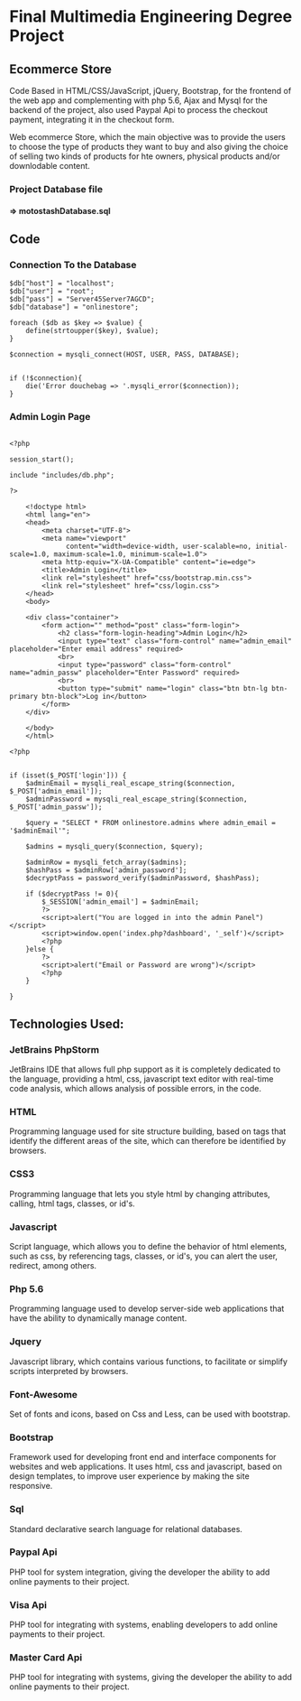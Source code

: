 # Final Multimedia Engineering Degree Project

## Ecommerce Store 

Code Based in HTML/CSS/JavaScript, jQuery, Bootstrap, for the frontend of the web app and complementing with php 5.6, Ajax and Mysql for the backend of the project, also used Paypal Api to process the checkout payment, integrating it in the checkout form.

Web ecommerce Store, which the main objective was to provide the users to choose the type of products they want to buy and also giving the choice of selling two kinds of products for hte owners, physical products and/or downlodable content.

### Project Database file 
#### => motostashDatabase.sql


## Code 
### Connection To the Database

```
$db["host"] = "localhost";
$db["user"] = "root";
$db["pass"] = "Server45Server7AGCD";
$db["database"] = "onlinestore";

foreach ($db as $key => $value) {
    define(strtoupper($key), $value);
}

$connection = mysqli_connect(HOST, USER, PASS, DATABASE);


if (!$connection){
    die('Error douchebag => '.mysqli_error($connection));
}

```

### Admin Login Page

```

<?php

session_start();

include "includes/db.php";

?>

    <!doctype html>
    <html lang="en">
    <head>
        <meta charset="UTF-8">
        <meta name="viewport"
              content="width=device-width, user-scalable=no, initial-scale=1.0, maximum-scale=1.0, minimum-scale=1.0">
        <meta http-equiv="X-UA-Compatible" content="ie=edge">
        <title>Admin Login</title>
        <link rel="stylesheet" href="css/bootstrap.min.css">
        <link rel="stylesheet" href="css/login.css">
    </head>
    <body>

    <div class="container">
        <form action="" method="post" class="form-login">
            <h2 class="form-login-heading">Admin Login</h2>
            <input type="text" class="form-control" name="admin_email" placeholder="Enter email address" required>
            <br>
            <input type="password" class="form-control" name="admin_passw" placeholder="Enter Password" required>
            <br>
            <button type="submit" name="login" class="btn btn-lg btn-primary btn-block">Log in</button>
        </form>
    </div>

    </body>
    </html>

<?php


if (isset($_POST['login'])) {
    $adminEmail = mysqli_real_escape_string($connection, $_POST['admin_email']);
    $adminPassword = mysqli_real_escape_string($connection, $_POST['admin_passw']);

    $query = "SELECT * FROM onlinestore.admins where admin_email = '$adminEmail'";

    $admins = mysqli_query($connection, $query);

    $adminRow = mysqli_fetch_array($admins);
    $hashPass = $adminRow['admin_password'];
    $decryptPass = password_verify($adminPassword, $hashPass);

    if ($decryptPass != 0){
        $_SESSION['admin_email'] = $adminEmail;
        ?>
        <script>alert("You are logged in into the admin Panel")</script>
        <script>window.open('index.php?dashboard', '_self')</script>
        <?php
    }else {
        ?>
        <script>alert("Email or Password are wrong")</script>
        <?php
    }

}

```

## Technologies Used:

  ### JetBrains PhpStorm
  JetBrains IDE that allows full php support as it is completely dedicated to the language, providing a html, css, javascript text editor with real-time code analysis, which allows analysis of possible errors, in the code.

### HTML
  Programming language used for site structure building, based on tags that identify the different areas of the site, which can therefore be identified by browsers.

  ### CSS3
  Programming language that lets you style html by changing attributes, calling, html tags, classes, or id's.

  ### Javascript
  Script language, which allows you to define the behavior of html elements, such as css, by referencing tags, classes, or id's, you can alert the user, redirect, among others.

  ### Php 5.6
  Programming language used to develop server-side web applications that have the ability to dynamically manage content.

  ### Jquery
  Javascript library, which contains various functions, to facilitate or simplify scripts interpreted by browsers.


  ### Font-Awesome 
  Set of fonts and icons, based on Css and Less, can be used with bootstrap.

 ###  Bootstrap 
 Framework used for developing front end and interface components for websites and web applications. It uses html, css and javascript, based on design templates, to improve user experience by making the site responsive.


  ### Sql
  Standard declarative search language for relational databases.

  ### Paypal Api
  PHP tool for system integration, giving the developer the ability to add online payments to their project.

  ### Visa Api
  PHP tool for integrating with systems, enabling developers to add online payments to their project.

  ### Master Card Api
  PHP tool for integrating with systems, giving the developer the ability to add online payments to their project.
